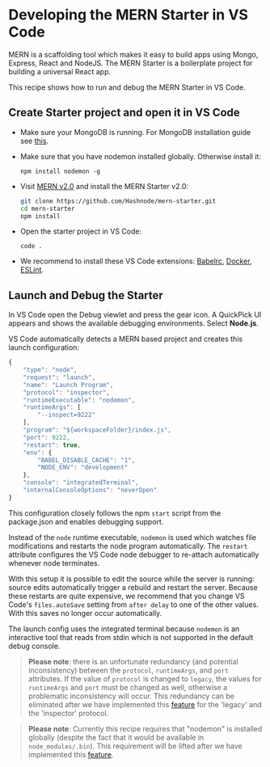 # Developing the MERN Starter in VS Code

MERN is a scaffolding tool which makes it easy to build apps using Mongo, Express, React and NodeJS. The MERN Starter is a boilerplate project for building a universal React app.

This recipe shows how to run and debug the MERN Starter in VS Code.

## Create Starter project and open it in VS Code

- Make sure your MongoDB is running. For MongoDB installation guide see [this](https://docs.mongodb.com/v3.0/installation/).

- Make sure that you have nodemon installed globally. Otherwise install it:
  ```
  npm install nodemon -g
  ```

- Visit [MERN v2.0](http://mern.io) and install the MERN Starter v2.0:
  ```bash
  git clone https://github.com/Hashnode/mern-starter.git
  cd mern-starter
  npm install
  ```

- Open the starter project in VS Code:
  ```
  code .
  ```

- We recommend to install these VS Code extensions:
  [Babelrc](https://marketplace.visualstudio.com/items?itemName=waderyan.babelrc), [Docker](https://marketplace.visualstudio.com/items?itemName=PeterJausovec.vscode-docker), [ESLint](https://marketplace.visualstudio.com/items?itemName=dbaeumer.vscode-eslint).

## Launch and Debug the Starter

In VS Code open the Debug viewlet and press the gear icon. A QuickPick UI appears and shows the available debugging environments. Select **Node.js**.

VS Code automatically detects a MERN based project and creates this launch configuration:

```js
{
    "type": "node",
    "request": "launch",
    "name": "Launch Program",
    "protocol": "inspector",
    "runtimeExecutable": "nodemon",
    "runtimeArgs": [
        "--inspect=9222"
    ],
    "program": "${workspaceFolder}/index.js",
    "port": 9222,
    "restart": true,
    "env": {
        "BABEL_DISABLE_CACHE": "1",
        "NODE_ENV": "development"
    },
    "console": "integratedTerminal",
    "internalConsoleOptions": "neverOpen"
}
```

This configuration closely follows the npm `start` script from the package.json and enables debugging support.

Instead of the `node` runtime executable, `nodemon` is used which watches file modifications and restarts the node program automatically. The `restart` attribute configures the VS Code node debugger to re-attach automatically whenever node terminates.

With this setup it is possible to edit the source while the server is running: source edits automatically trigger a rebuild and restart the server. Because these restarts are quite expensive, we recommend that you change VS Code's `files.autoSave` setting from `after delay` to one of the other values. With this saves no longer occur automatically.

The launch config uses the integrated terminal because `nodemon` is an interactive tool that reads from stdin which is not supported in the default debug console.

> **Please note**: there is an unfortunate redundancy (and potential inconsistency) between the `protocol`, `runtimeArgs`, and `port` attributes. If the value of `protocol` is changed to `legacy`, the values for `runtimeArgs` and `port` must be changed as well, otherwise a problematic inconsistency will occur. This redundancy can be eliminated after we have implemented this [feature](https://github.com/Microsoft/vscode/issues/26315) for the 'legacy' and the 'inspector' protocol.

> **Please note**: Currently this recipe requires that "nodemon" is installed globally (despite the fact that it would be available in `node_modules/.bin`). This requirement will be lifted after we have implemented this [feature]( https://github.com/Microsoft/vscode/issues/28100).
